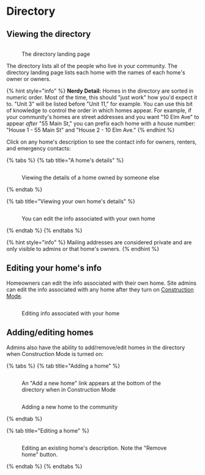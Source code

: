# Directory

## Viewing the directory

<figure><img src=".gitbook/assets/directory-landing.jpeg" alt=""><figcaption><p>The directory landing page</p></figcaption></figure>

The directory lists all of the people who live in your community. The directory landing page lists each home with the names of each home's owner or owners.

{% hint style="info" %}
**Nerdy Detail:** Homes in the directory are sorted in numeric order. Most of the time, this should "just work" how you'd expect it to. "Unit 3" will be listed before "Unit 11," for example. You can use this bit of knowledge to control the order in which homes appear. For example, if your community's homes are street addresses and you want "10 Elm Ave" to appear _after_ "55 Main St," you can prefix each home with a house number: "House 1 - 55 Main St" and "House 2 - 10 Elm Ave."
{% endhint %}

Click on any home's description to see the contact info for owners, renters, and emergency contacts:

{% tabs %}
{% tab title="A home's details" %}
<figure><img src=".gitbook/assets/directory-detail.jpeg" alt=""><figcaption><p>Viewing the details of a home owned by someone else</p></figcaption></figure>
{% endtab %}

{% tab title="Viewing your own home's details" %}
<figure><img src=".gitbook/assets/directory-detail-self.jpeg" alt=""><figcaption><p>You can edit the info associated with your own home</p></figcaption></figure>
{% endtab %}
{% endtabs %}

{% hint style="info" %}
Mailing addresses are considered private and are only visible to admins or that home's owners.
{% endhint %}

## Editing your home's info

Homeowners can edit the info associated with their own home. Site admins can edit the info associated with any home after they turn on [Construction Mode](construction-mode.md).

<figure><img src=".gitbook/assets/directory-detail-edit.jpeg" alt=""><figcaption><p>Editing info associated with your home</p></figcaption></figure>

## Adding/editing homes

Admins also have the ability to add/remove/edit homes in the directory when Construction Mode is turned on:

{% tabs %}
{% tab title="Adding a home" %}
<figure><img src=".gitbook/assets/directory-add-home-link.jpeg" alt=""><figcaption><p>An "Add a new home" link appears at the bottom of the directory when in Construction Mode</p></figcaption></figure>

<figure><img src=".gitbook/assets/directory-add-home.jpeg" alt=""><figcaption><p>Adding a new home to the community</p></figcaption></figure>
{% endtab %}

{% tab title="Editing a home" %}
<figure><img src=".gitbook/assets/directory-edit-home.jpeg" alt=""><figcaption><p>Editing an existing home's description. Note the "Remove home" button.</p></figcaption></figure>
{% endtab %}
{% endtabs %}
